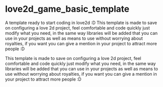 # love2d_game_basic_template
A template ready to start coding in love2d :D
This template is made to save on configuring a love 2d project, feel comfortable and code quickly just modify what you need, in the same way libraries will be added that you can use in your projects as well as means to use without worrying about royalties, if you want you can give a mention in your project to attract more people :D

This template is made to save on configuring a love 2d project, feel comfortable and code quickly just modify what you need, in the same way libraries will be added that you can use in your projects as well as means to use without worrying about royalties, if you want you can give a mention in your project to attract more people :D
